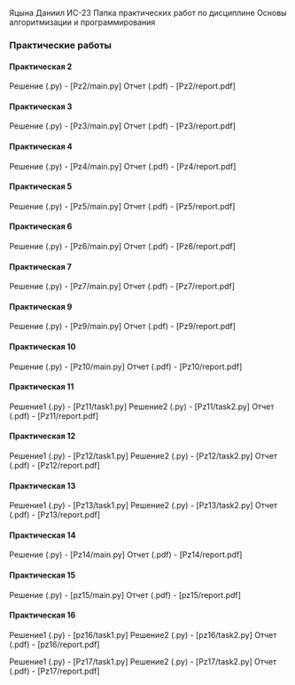 Яцына Даниил ИС-23
Папка практических работ по дисциплине Основы алгоритмизации и программирования

### Практические работы

#### Практическая 2
Решение (.py) - [Pz2/main.py]
Отчет (.pdf) - [Pz2/report.pdf]

#### Практическая 3
Решение (.py) - [Pz3/main.py]
Отчет (.pdf) - [Pz3/report.pdf]

#### Практическая 4
Решение (.py) - [Pz4/main.py]
Отчет (.pdf) - [Pz4/report.pdf]

#### Практическая 5
Решение (.py) - [Pz5/main.py]
Отчет (.pdf) - [Pz5/report.pdf]

#### Практическая 6
Решение (.py) - [Pz6/main.py]
Отчет (.pdf) - [Pz6/report.pdf]

#### Практическая 7
Решение (.py) - [Pz7/main.py]
Отчет (.pdf) - [Pz7/report.pdf]

#### Практическая 9
Решение (.py) - [Pz9/main.py]
Отчет (.pdf) - [Pz9/report.pdf]

#### Практическая 10
Решение (.py) - [Pz10/main.py]
Отчет (.pdf) - [Pz10/report.pdf]

#### Практическая 11
Решение1 (.py) - [Pz11/task1.py]
Решение2 (.py) - [Pz11/task2.py]
Отчет (.pdf) - [Pz11/report.pdf]

#### Практическая 12
Решение1 (.py) - [Pz12/task1.py]
Решение2 (.py) - [Pz12/task2.py]
Отчет (.pdf) - [Pz12/report.pdf]

#### Практическая 13
Решение1 (.py) - [Pz13/task1.py]
Решение2 (.py) - [Pz13/task2.py]
Отчет (.pdf) - [Pz13/report.pdf]

#### Практическая 14
Решение (.py) - [Pz14/main.py]
Отчет (.pdf) - [Pz14/report.pdf]

#### Практическая 15
Решение (.py) - [pz15/main.py]
Отчет (.pdf) - [pz15/report.pdf]

#### Практическая 16
Решение1 (.py) - [pz16/task1.py]
Решение2 (.py) - [pz16/task2.py]
Отчет (.pdf) - [pz16/report.pdf]

Решение1 (.py) - [Pz17/task1.py]
Решение2 (.py) - [Pz17/task2.py]
Отчет (.pdf) - [Pz17/report.pdf]
